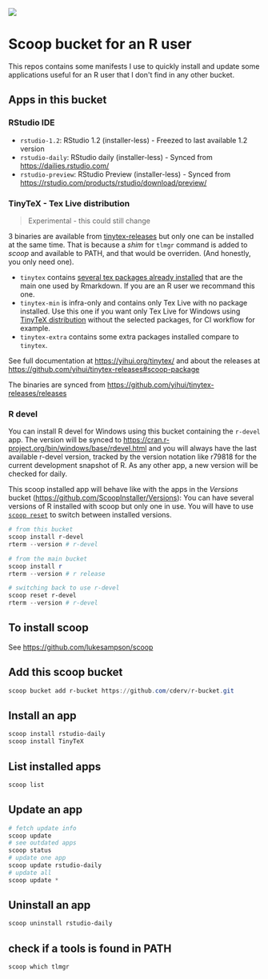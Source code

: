 ![](https://github.com/cderv/r-bucket/workflows/Excavator/badge.svg)

# Scoop bucket for an R user

This repos contains some manifests I use to quickly install and update some applications useful for an R user that I don't find in any other bucket.

## Apps in this bucket

### RStudio IDE 

* `rstudio-1.2`: RStudio 1.2 (installer-less) - Freezed to last available 1.2 version
* `rstudio-daily`: RStudio daily (installer-less) - Synced from https://dailies.rstudio.com/
* `rstudio-preview`: RStudio Preview (installer-less) - Synced from https://rstudio.com/products/rstudio/download/preview/

### TinyTeX - Tex Live distribution
> Experimental - this could still change

3 binaries are available from [tinytex-releases](https://github.com/yihui/tinytex-releases) but only one can be installed at the same time. That is because a _shim_ for `tlmgr` command is added to _scoop_ and available to PATH, and that would be overriden. (And honestly, you only need one). 

* `tinytex` contains [several tex packages already installed](https://github.com/yihui/tinytex/blob/master/tools/pkgs-custom.txt) that are the main one used by Rmarkdown. If you are an R user we recommand this one. 
* `tinytex-min` is infra-only and contains only Tex Live with no package installed. Use this one if you want only Tex Live for Windows using [TinyTeX distribution](https://yihui.org/tinytex/) without the selected packages, for CI workflow for example. 
* `tinytex-extra` contains some extra packages installed compare to `tinytex`.

See full documentation at https://yihui.org/tinytex/ and about the releases at https://github.com/yihui/tinytex-releases#scoop-package

The binaries are synced from https://github.com/yihui/tinytex-releases/releases

### R devel 

You can install R devel for Windows using this bucket containing the `r-devel` app. The version will be synced to https://cran.r-project.org/bin/windows/base/rdevel.html and you will always have the last available r-devel version, tracked by the version notation like r79818 for the current development snapshot of R. As any other app, a new version will be checked for daily. 

This scoop installed app will behave like with the apps in the _Versions_ bucket (https://github.com/ScoopInstaller/Versions): You can have several versions of R installed with scoop but only one in use. You will have to use [`scoop reset`](https://scoop-docs.now.sh/docs/misc/Switching-Ruby-and-Python-Versions.html#scoop-reset) to switch between installed versions.

```powershell
# from this bucket
scoop install r-devel
rterm --version # r-devel

# from the main bucket
scoop install r
rterm --version # r release

# switching back to use r-devel
scoop reset r-devel
rterm --version # r-devel
```

## To install scoop 

See https://github.com/lukesampson/scoop

## Add this scoop bucket

```powershell
scoop bucket add r-bucket https://github.com/cderv/r-bucket.git
```

## Install an app

```powershell
scoop install rstudio-daily
scoop install TinyTeX
```

## List installed apps

```powershell
scoop list
```

## Update an app

```powershell
# fetch update info
scoop update
# see outdated apps
scoop status
# update one app
scoop update rstudio-daily
# update all 
scoop update *
```

## Uninstall an app

```powershell
scoop uninstall rstudio-daily
```

## check if a tools is found in PATH 

```powershell
scoop which tlmgr
```
